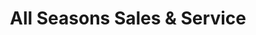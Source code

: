 ---
title: "All Seasons Sales & Service"
url: /pineville/all-seasons-sales-and-service/
shop: outdoor
---